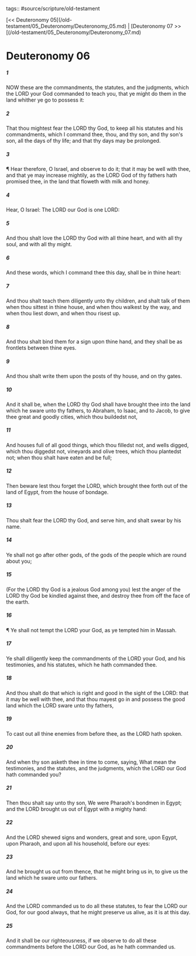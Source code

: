 tags:: #source/scripture/old-testament

[<< Deuteronomy 05[(/old-testament/05_Deuteronomy/Deuteronomy_05.md) | [Deuteronomy 07 >>[(/old-testament/05_Deuteronomy/Deuteronomy_07.md)

# Deuteronomy 06

##### 1

NOW these are the commandments, the statutes, and the judgments, which the LORD your God commanded to teach you, that ye might do them in the land whither ye go to possess it:

##### 2

That thou mightest fear the LORD thy God, to keep all his statutes and his commandments, which I command thee, thou, and thy son, and thy son's son, all the days of thy life; and that thy days may be prolonged.

##### 3

¶ Hear therefore, O Israel, and observe to do it; that it may be well with thee, and that ye may increase mightily, as the LORD God of thy fathers hath promised thee, in the land that floweth with milk and honey.

##### 4

Hear, O Israel: The LORD our God is one LORD:

##### 5

And thou shalt love the LORD thy God with all thine heart, and with all thy soul, and with all thy might.

##### 6

And these words, which I command thee this day, shall be in thine heart:

##### 7

And thou shalt teach them diligently unto thy children, and shalt talk of them when thou sittest in thine house, and when thou walkest by the way, and when thou liest down, and when thou risest up.

##### 8

And thou shalt bind them for a sign upon thine hand, and they shall be as frontlets between thine eyes.

##### 9

And thou shalt write them upon the posts of thy house, and on thy gates.

##### 10

And it shall be, when the LORD thy God shall have brought thee into the land which he sware unto thy fathers, to Abraham, to Isaac, and to Jacob, to give thee great and goodly cities, which thou buildedst not,

##### 11

And houses full of all good things, which thou filledst not, and wells digged, which thou diggedst not, vineyards and olive trees, which thou plantedst not; when thou shalt have eaten and be full;

##### 12

Then beware lest thou forget the LORD, which brought thee forth out of the land of Egypt, from the house of bondage.

##### 13

Thou shalt fear the LORD thy God, and serve him, and shalt swear by his name.

##### 14

Ye shall not go after other gods, of the gods of the people which are round about you;

##### 15

(For the LORD thy God is a jealous God among you) lest the anger of the LORD thy God be kindled against thee, and destroy thee from off the face of the earth.

##### 16

¶ Ye shall not tempt the LORD your God, as ye tempted him in Massah.

##### 17

Ye shall diligently keep the commandments of the LORD your God, and his testimonies, and his statutes, which he hath commanded thee.

##### 18

And thou shalt do that which is right and good in the sight of the LORD: that it may be well with thee, and that thou mayest go in and possess the good land which the LORD sware unto thy fathers,

##### 19

To cast out all thine enemies from before thee, as the LORD hath spoken.

##### 20

And when thy son asketh thee in time to come, saying, What mean the testimonies, and the statutes, and the judgments, which the LORD our God hath commanded you?

##### 21

Then thou shalt say unto thy son, We were Pharaoh's bondmen in Egypt; and the LORD brought us out of Egypt with a mighty hand:

##### 22

And the LORD shewed signs and wonders, great and sore, upon Egypt, upon Pharaoh, and upon all his household, before our eyes:

##### 23

And he brought us out from thence, that he might bring us in, to give us the land which he sware unto our fathers.

##### 24

And the LORD commanded us to do all these statutes, to fear the LORD our God, for our good always, that he might preserve us alive, as it is at this day.

##### 25

And it shall be our righteousness, if we observe to do all these commandments before the LORD our God, as he hath commanded us.
